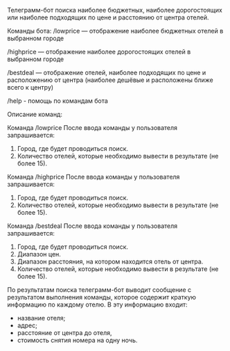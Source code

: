 Телеграмм-бот поиска наиболее бюджетных, наиболее дорогостоящих или наиболее подходящих по цене и расстоянию
от центра отелей. 

Команды бота:
/lowprice — отображение наиболее бюджетных отелей в выбранном городе

/highprice — отображение наиболее дорогостоящих отелей в выбранном городе

/bestdeal — отображение отелей, наиболее подходящих по цене и расположению от центра (наиболее дешёвые и расположены
ближе всего к центру)

/help - помощь по командам бота


Описание команд:

Команда /lowprice
После ввода команды у пользователя запрашивается:
1. Город, где будет проводиться поиск.
2. Количество отелей, которые необходимо вывести в результате (не более 15).

Команда /highprice
После ввода команды у пользователя запрашивается:
1. Город, где будет проводиться поиск.
2. Количество отелей, которые необходимо вывести в результате (не более 15).

Команда /bestdeal
После ввода команды у пользователя запрашивается:
1. Город, где будет проводиться поиск.
2. Диапазон цен.
3. Диапазон расстояния, на котором находится отель от центра.
4. Количество отелей, которые необходимо вывести в результате (не более 15).


По результатам поиска телеграмм-бот выводит сообщение с результатом выполнения команды, которое содержит краткую
информацию по каждому отелю. В эту информацию входит:
- название отеля;
- адрес;
- расстояние от центра до отеля,
- стоимость снятия номера на одну ночь.
